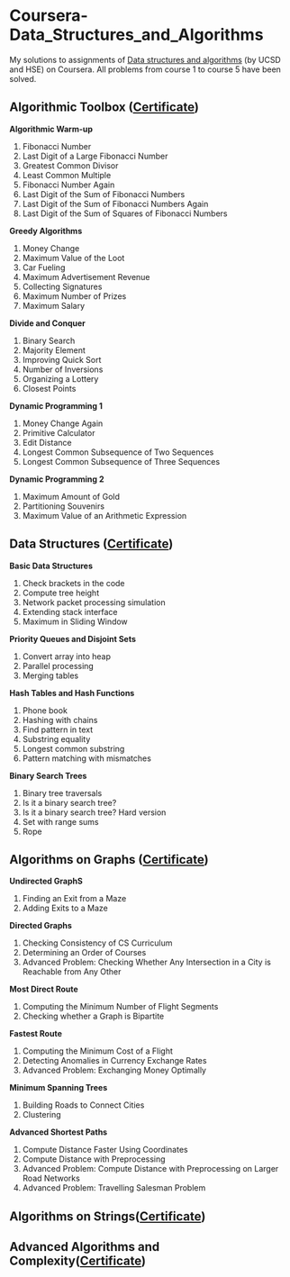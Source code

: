 # Coursera-Data_Structures_and_Algorithms
My solutions to assignments of [Data structures and algorithms](https://www.coursera.org/specializations/data-structures-algorithms) (by UCSD and HSE) on Coursera. 
All problems from course 1 to course 5 have been solved.

Algorithmic Toolbox ([Certificate](https://www.coursera.org/account/accomplishments/certificate/P7UWAE5Z4NAJ?utm_medium=certificate&utm_source=link&utm_campaign=copybutton_certificate))
-

**Algorithmic Warm-up**
  1. Fibonacci Number
  2. Last Digit of a Large Fibonacci Number
  3. Greatest Common Divisor
  4. Least Common Multiple
  5. Fibonacci Number Again
  6. Last Digit of the Sum of Fibonacci Numbers
  7. Last Digit of the Sum of Fibonacci Numbers Again
  8. Last Digit of the Sum of Squares of Fibonacci Numbers

**Greedy Algorithms**
  1. Money Change
  2. Maximum Value of the Loot
  3. Car Fueling
  4. Maximum Advertisement Revenue
  5. Collecting Signatures
  6. Maximum Number of Prizes
  7. Maximum Salary

**Divide and Conquer**
  1. Binary Search
  1. Majority Element
  3. Improving Quick Sort
  4. Number of Inversions
  5. Organizing a Lottery
  6. Closest Points

**Dynamic Programming 1**
  1. Money Change Again
  2. Primitive Calculator
  3. Edit Distance
  4. Longest Common Subsequence of Two Sequences
  5. Longest Common Subsequence of Three Sequences

**Dynamic Programming 2**
  1. Maximum Amount of Gold
  2. Partitioning Souvenirs
  3. Maximum Value of an Arithmetic Expression

Data Structures ([Certificate](https://www.coursera.org/account/accomplishments/verify/SNXB3ZMZXNTD))
-

**Basic Data Structures**
  1. Check brackets in the code
  2. Compute tree height
  3. Network packet processing simulation
  4. Extending stack interface
  5. Maximum in Sliding Window

**Priority Queues and Disjoint Sets**
  1. Convert array into heap
  2. Parallel processing
  3. Merging tables

**Hash Tables and Hash Functions**
  1. Phone book
  2. Hashing with chains
  3. Find pattern in text
  4. Substring equality
  5. Longest common substring
  6. Pattern matching with mismatches

**Binary Search Trees**
  1. Binary tree traversals
  2. Is it a binary search tree?
  3. Is it a binary search tree? Hard version
  4. Set with range sums
  5. Rope

Algorithms on Graphs ([Certificate](https://www.coursera.org/account/accomplishments/verify/P7UWAE5Z4NAJ))
-

**Undirected GraphS**
  1. Finding an Exit from a Maze
  2. Adding Exits to a Maze

**Directed Graphs**
  1. Checking Consistency of CS Curriculum
  2. Determining an Order of Courses
  3. Advanced Problem: Checking Whether Any Intersection in a City is Reachable from Any Other

**Most Direct Route**
  1. Computing the Minimum Number of Flight Segments
  2. Checking whether a Graph is Bipartite

**Fastest Route**
  1. Computing the Minimum Cost of a Flight
  2. Detecting Anomalies in Currency Exchange Rates
  3. Advanced Problem: Exchanging Money Optimally

**Minimum Spanning Trees**
  1. Building Roads to Connect Cities
  2. Clustering

**Advanced Shortest Paths**
  1. Compute Distance Faster Using Coordinates
  2. Compute Distance with Preprocessing
  3. Advanced Problem: Compute Distance with Preprocessing on Larger Road Networks
  4. Advanced Problem: Travelling Salesman Problem

Algorithms on Strings([Certificate](https://www.coursera.org/account/accomplishments/verify/PW9Y4GH4SPTX))
-

Advanced Algorithms and Complexity([Certificate](https://www.coursera.org/account/accomplishments/verify/A78PQPN5KJAB))
-
